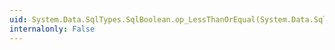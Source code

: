 ```yaml
---
uid: System.Data.SqlTypes.SqlBoolean.op_LessThanOrEqual(System.Data.SqlTypes.SqlBoolean,System.Data.SqlTypes.SqlBoolean)
internalonly: False
---
```

